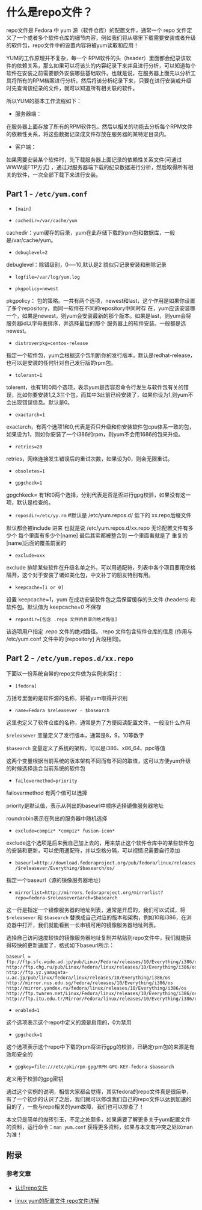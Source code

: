 # 什么是repo文件？

repo文件是 Fedora 中 yum 源（软件仓库）的配置文件，通常一个 repo
文件定义了一个或者多个软件仓库的细节内容，例如我们将从哪里下载需要安装或者升级的软件包，repo文件中的设置内容将被yum读取和应用！

YUM的工作原理并不复杂，每一个
RPM软件的头（header）里面都会纪录该软件的依赖关系，那么如果可以将该头的内容纪录下来并且进行分析，可以知道每个软件在安装之前需要额外安装哪些基础软件。也就是说，在服务器上面先以分析工具将所有的RPM档案进行分析，然后将该分析纪录下来，只要在进行安装或升级时先查询该纪录的文件，就可以知道所有相关联的软件。

所以YUM的基本工作流程如下：

- 服务器端：

在服务器上面存放了所有的RPM软件包，然后以相关的功能去分析每个RPM文件的依赖性关系，将这些数据记录成文件存放在服务器的某特定目录内。

- 客户端：

如果需要安装某个软件时，先下载服务器上面记录的依赖性关系文件(可通过WWW或FTP方式)
，通过对服务器端下载的纪录数据进行分析，然后取得所有相关的软件，一次全部下载下来进行安装。

## Part 1 - `/etc/yum.conf`

- `[main]`

- `cachedir=/var/cache/yum`

cachedir：yum缓存的目录，yum在此存储下载的rpm包和数据库，一般是/var/cache/yum。

- `debuglevel=2`

debuglevel：除错级别，0──10,默认是2 貌似只记录安装和删除记录

- `logfile=/var/log/yum.log`

- `pkgpolicy=newest`

pkgpolicy： 包的策略。一共有两个选项，newest和last，这个作用是如果你设置了多个repository，而同一软件在不同的repository中同时存
在，yum应该安装哪一个，如果是newest，则yum会安装最新的那个版本。如果是last，则yum会将服务器id以字母表排序，并选择最后的那个
服务器上的软件安装。一般都是选newest。

- `distroverpkg=centos-release`

指定一个软件包，yum会根据这个包判断你的发行版本，默认是redhat-release，也可以是安装的任何针对自己发行版的rpm包。

- `tolerant=1`

tolerent，也有1和0两个选项，表示yum是否容忍命令行发生与软件包有关的错误，比如你要安装1,2,3三个包，而其中3此前已经安装了，如果你设为1,则yum不会出现错误信息。默认是0。

- `exactarch=1`

exactarch，有两个选项1和0,代表是否只升级和你安装软件包cpu体系一致的包，如果设为1，则如你安装了一个i386的rpm，则yum不会用1686的包来升级。

- `retries=20`

retries，网络连接发生错误后的重试次数，如果设为0，则会无限重试。

- `obsoletes=1`

- `gpgcheck=1`

gpgchkeck= 有1和0两个选择，分别代表是否是否进行gpg校验，如果没有这一项，默认是检查的。

- `reposdir=/etc/yy.rm` #默认是 /etc/yum.repos.d/ 低下的 xx.repo后缀文件

默认都会被include 进来 也就是说 /etc/yum.repos.d/xx.repo 无论配置文件有多少个 每个里面有多少个[name] 最后其实都被整合到
一个里面看就是了 重复的[name]后面的覆盖前面的

- `exclude=xxx`

exclude 排除某些软件在升级名单之外，可以用通配符，列表中各个项目要用空格隔开，这个对于安装了诸如美化包，中文补丁的朋友特别有用。

- `keepcache=[1 or 0]`

设置 keepcache=1，yum 在成功安装软件包之后保留缓存的头文件 (headers) 和软件包。默认值为 keepcache=0 不保存

- `reposdir=[包含 .repo 文件的目录的绝对路径]`

该选项用户指定 .repo 文件的绝对路径。.repo 文件包含软件仓库的信息 (作用与 /etc/yum.conf 文件中的 [repository] 片段相同)。

## Part 2 - `/etc/yum.repos.d/xx.repo`

下面以一份系统自带的repo文件做为实例来探讨：

- `[fedora]`

方括号里面的是软件源的名称，将被yum取得并识别

- `name=Fedora $releasever - $basearch`

这里也定义了软件仓库的名称，通常是为了方便阅读配置文件，一般没什么作用

`$releasever` 变量定义了发行版本，通常是8，9，10等数字

`$basearch` 变量定义了系统的架构，可以是i386、x86_64、ppc等值

这两个变量根据当前系统的版本架构不同而有不同的取值，这可以方便yum升级的时候选择适合当前系统的软件包

- `failovermethod=priority`

failovermethod 有两个值可以选择

priority是默认值，表示从列出的baseurl中顺序选择镜像服务器地址

roundrobin表示在列出的服务器中随机选择

- `exclude=compiz* *compiz* fusion-icon*`

exclude这个选项是后来我自己加上去的，用来禁止这个软件仓库中的某些软件包的安装和更新，可以使用通配符，并以空格分隔，可以视情况需要自行添加

- `baseurl=http://download.fedoraproject.org/pub/fedora/linux/releases/$releasever/Everything/$basearch/os/`

指定一个baseurl（源的镜像服务器地址）

- `mirrorlist=http://mirrors.fedoraproject.org/mirrorlist?repo=fedora-$releasever&arch=$basearch`

这一行是指定一个镜像服务器的地址列表，通常是开启的，我们可以试试，将 `$releasever` 和 `$basearch`
替换成自己对应的版本和架构，例如10和i386，在浏览器中打开，我们就能看到一长串镜可用的镜像服务器地址列表。

选择自己访问速度较快的镜像服务器地址复制并粘贴到repo文件中，我们就能获得较快的更新速度了，格式如下baseurl所示：

```
baseurl =
ftp://ftp.sfc.wide.ad.jp/pub/Linux/Fedora/releases/10/Everything/i386/os
http://ftp.chg.ru/pub/Linux/fedora/linux/releases/10/Everything/i386/os
http://ftp.yz.yamagata-u.ac.jp/pub/linux/fedora/linux/releases/10/Everything/i386/os
http://mirror.nus.edu.sg/fedora/releases/10/Everything/i386/os
http://mirror.yandex.ru/fedora/linux/releases/10/Everything/i386/os
http://ftp.twaren.net/Linux/Fedora/linux/releases/10/Everything/i386/os
http://ftp.itu.edu.tr/Mirror/Fedora/linux/releases/10/Everything/i386/os
```

- `enabled=1`

这个选项表示这个repo中定义的源是启用的，0为禁用

- `gpgcheck=1`

这个选项表示这个repo中下载的rpm将进行gpg的校验，已确定rpm包的来源是有效和安全的

- `gpgkey=file:///etc/pki/rpm-gpg/RPM-GPG-KEY-fedora-$basearch`

定义用于校验的gpg密钥

通过这个实例的说明，相信大家都会觉得，其实fedora的repo文件真是很简单，有了一个初步的认识了之后，我们就可以修改我们自己的repo文件以达到加速的目的了，一些与repo相关的yum故障，我们也可以排查了！

本文只是简单的抛砖引玉，不足之处颇多，如果需要了解更多关于yum配置文件的资料，运行命令：`man yum.conf`
获得更多资料，如果与本文有冲突之处以man为准！

## 附录

### 参考文章

- [认识repo文件](http://bbs.fedora-zh.org/showthread.php?1376-%E5%B8%A6%E4%BD%A0%E8%AE%A4%E8%AF%86repo%E6%96%87%E4%BB%B6)

- [linux yum的配置文件 repo文件详解](http://tiancong.blog.51cto.com/783138/666734)

